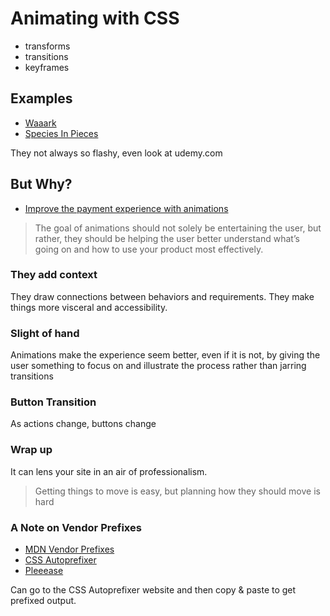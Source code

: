 # Animating with CSS

- transforms
- transitions
- keyframes

## Examples

- [Waaark](https://waaark.com)
- [Species In Pieces](http://www.species-in-pieces.com)

They not always so flashy, even look at udemy.com

## But Why?

- [Improve the payment experience with animations](https://medium.com/bridge-collection/improve-the-payment-experience-with-animations-3d1b0a9b810e)

> The goal of animations should not solely be entertaining the user, but rather, they should be helping the user better understand what’s going on and how to use your product most effectively.

### They add context

They draw connections between behaviors and requirements.  They make things more visceral and accessibility.

### Slight of hand

Animations make the experience seem better, even if it is not, by giving the user something to focus on and illustrate the process rather than jarring transitions

### Button Transition

As actions change, buttons change

### Wrap up

It can lens your site in an air of professionalism.

> Getting things to move is easy, but planning how they should move is hard





### A Note on Vendor Prefixes

- [MDN Vendor Prefixes](https://developer.mozilla.org/en-US/docs/Glossary/Vendor_Prefix)
- [CSS Autoprefixer](https://autoprefixer.github.io/)
- [Pleeease](http://pleeease.io/)

Can go to the CSS Autoprefixer website and then copy & paste to get prefixed output.


